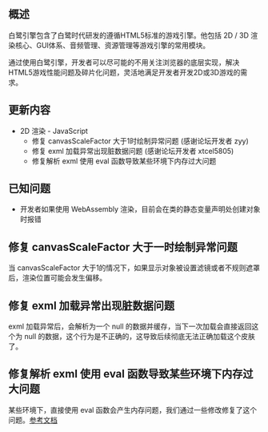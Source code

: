 
## 概述

白鹭引擎包含了白鹭时代研发的遵循HTML5标准的游戏引擎。他包括 2D / 3D 渲染核心、GUI体系、音频管理、资源管理等游戏引擎的常用模块。

通过使用白鹭引擎，开发者可以尽可能的不用关注浏览器的底层实现，解决HTML5游戏性能问题及碎片化问题，灵活地满足开发者开发2D或3D游戏的需求。

## 更新内容

* 2D 渲染 - JavaScript
    * 修复 canvasScaleFactor 大于1时绘制异常问题 (感谢论坛开发者 zyy)
    * 修复 exml 加载异常出现脏数据问题 (感谢论坛开发者 xtcel5805)
    * 修复解析 exml 使用 eval 函数导致某些环境下内存过大问题

## 已知问题

* 开发者如果使用 WebAssembly 渲染，目前会在类的静态变量声明处创建对象时报错

## 修复 canvasScaleFactor 大于一时绘制异常问题
当 canvasScaleFactor 大于1的情况下，如果显示对象被设置滤镜或者不规则遮罩后，渲染位置可能会发生偏移。

## 修复 exml 加载异常出现脏数据问题
exml 加载异常后，会解析为一个 null 的数据并缓存，当下一次加载会直接返回这个为 null 的数据，这个行为是不正确的，这导致后续彻底无法正确加载这个皮肤了。

## 修复解析 exml 使用 eval 函数导致某些环境下内存过大问题
某些环境下，直接使用 eval 函数会产生内存问题，我们通过一些修改修复了这个问题。[参考文档](https://developer.mozilla.org/en-US/docs/Web/JavaScript/Reference/Global_Objects/eval)
